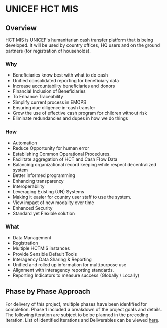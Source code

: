 # UNICEF HCT MIS

## Overview

HCT MIS is UNICEF's humanitarian cash transfer platform that is being developed. It will be used by country offices, HQ users and on the ground partners \(for registration of households\).

### Why

* Beneficiaries know best with what to do cash
* Unified consolidated reporting for beneficiary data
* Increase accountability beneficiaries and donors
* Financial Inclusion of Beneficiaries
* To Enhance Traceability
* Simplify current process in EMOPS
* Ensuring due diligence in-cash transfer
* Grow the use of effective cash program for children without risk
* Eliminate redundancies and dupes in how we do things

### How

* Automation
* Reduce Opportunity for human error
* Establishing Common Operational Procedures.
* Facilitate aggregation of HCT and Cash Flow Data
* Balancing organizational record keeping while respect decentralized system
* Better informed programming
* Enhancing transparency
* Interoperability
* Leveraging Existing \(UN\) Systems
* Making it easier for country user staff to use the system.
* View impact of new modality over time
* Enhanced Security
* Standard yet Flexible solution

### What

* Data Management
* Registration
* Multiple HCTMIS instances
* Provide Sensible Default Tools
* Interagency Data Sharing & Reporting
* Unified and rolled up information for multipurpose use
* Alignment with interagency reporting standards.
* Reporting Indicators to measure success \(Globally / Locally\)

## Phase by Phase Approach

For delivery of this project, multiple phases have been identified for completion. Phase 1 included a breakdown of the project goals and details. The following iteration are subject to be be planned in the preceding Iteration. List of identified Iterations and Deliverables can be viewed [here](project-management/iterations-deliverables/).



